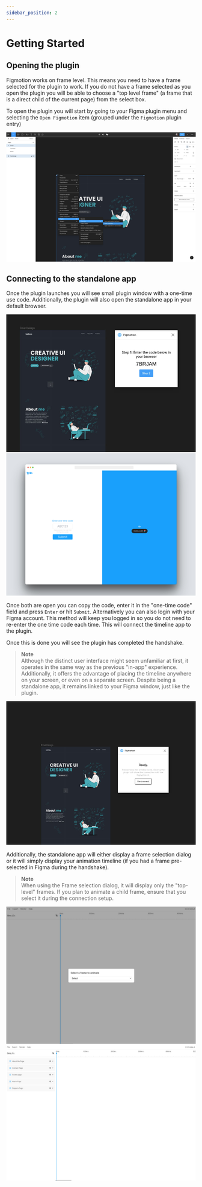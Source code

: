 ```yaml
---
sidebar_position: 2
---
```


# Getting Started

## Opening the plugin
Figmotion works on frame level. This means you need to have a frame selected for the plugin to work. If you do not have a frame selected as you open the plugin you will be able to choose a "top level frame" (a frame that is a direct child of the current page) from the select box.

To open the plugin you will start by going to your Figma plugin menu and selecting the `Open Figmotion` item (grouped under the `Figmotion` plugin entry)  

![Plugin menu](./img/opening-the-plugin-01.jpg)

## Connecting to the standalone app
Once the plugin launches you will see small plugin window with a one-time use code. Additionally, the plugin will also open the standalone app in your default browser.

![Plugin with one time code](./img/opening-the-plugin-02.jpg)
![Standalone app](./img/opening-the-plugin-03.jpg)

Once both are open you can copy the code, enter it in the "one-time code" field and press `Enter` or hit `Submit`. Alternatively you can also login with your Figma account. This method will keep you logged in so you do not need to re-enter the one time code each time. This will connect the timeline app to the plugin.

Once this is done you will see the plugin has completed the handshake.

> **Note**  
> Although the distinct user interface might seem unfamiliar at first, it operates in the same way as the previous "in-app" experience. Additionally, it offers the advantage of placing the timeline anywhere on your screen, or even on a separate screen. Despite being a standalone app, it remains linked to your Figma window, just like the plugin.

![Plugin ready](./img/opening-the-plugin-06.jpg)

Additionally, the standalone app will either display a frame selection dialog or it will simply display your animation timeline (if you had a frame pre-selected in Figma during the handshake).

> **Note**  
> When using the Frame selection dialog, it will display only the "top-level" frames. If you plan to animate a child frame, ensure that you select it during the connection setup.

![Frame selection dialog](./img/opening-the-plugin-07.jpg)
![Standalone timeline](./img/opening-the-plugin-08.jpg)